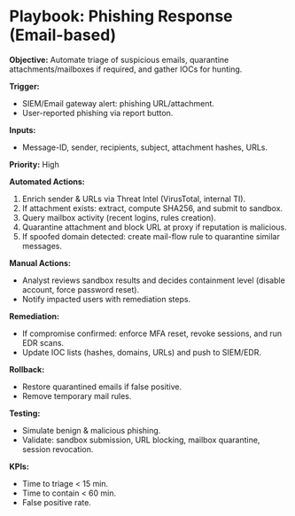 # Playbook: Phishing Response (Email-based)

**Objective:** Automate triage of suspicious emails, quarantine attachments/mailboxes if required, and gather IOCs for hunting.

**Trigger:**
- SIEM/Email gateway alert: phishing URL/attachment.
- User-reported phishing via report button.

**Inputs:**
- Message-ID, sender, recipients, subject, attachment hashes, URLs.

**Priority:** High

**Automated Actions:**
1. Enrich sender & URLs via Threat Intel (VirusTotal, internal TI).  
2. If attachment exists: extract, compute SHA256, and submit to sandbox.  
3. Query mailbox activity (recent logins, rules creation).  
4. Quarantine attachment and block URL at proxy if reputation is malicious.  
5. If spoofed domain detected: create mail-flow rule to quarantine similar messages.  

**Manual Actions:**
- Analyst reviews sandbox results and decides containment level (disable account, force password reset).  
- Notify impacted users with remediation steps.  

**Remediation:**
- If compromise confirmed: enforce MFA reset, revoke sessions, and run EDR scans.  
- Update IOC lists (hashes, domains, URLs) and push to SIEM/EDR.  

**Rollback:**
- Restore quarantined emails if false positive.  
- Remove temporary mail rules.  

**Testing:**
- Simulate benign & malicious phishing.  
- Validate: sandbox submission, URL blocking, mailbox quarantine, session revocation.  

**KPIs:**
- Time to triage < 15 min.  
- Time to contain < 60 min.  
- False positive rate.  
